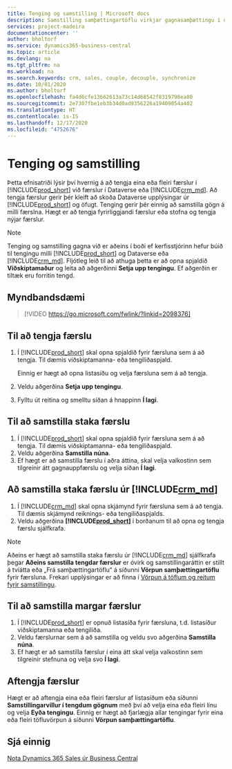 ```yaml
---
title: Tenging og samstilling | Microsoft docs
description: Samstilling samþættingartöflu virkjar gagnasamþættingu í öllum færslum í töflu í Business Central og Dynamics 365 Sales töflu sem eru tengdar.
services: project-madeira
documentationcenter: ''
author: bholtorf
ms.service: dynamics365-business-central
ms.topic: article
ms.devlang: na
ms.tgt_pltfrm: na
ms.workload: na
ms.search.keywords: crm, sales, couple, decouple, synchronize
ms.date: 10/01/2020
ms.author: bholtorf
ms.openlocfilehash: fa4d6cfe13662613a73c14d68542f8319798ea80
ms.sourcegitcommit: 2e7307fbe1eb3b34d0ad9356226a19409054a402
ms.translationtype: HT
ms.contentlocale: is-IS
ms.lasthandoff: 12/17/2020
ms.locfileid: "4752676"
---
```

# <a name="coupling-and-synchronizing"></a>Tenging og samstilling
Þetta efnisatriði lýsir því hvernig á að tengja eina eða fleiri færslur í [!INCLUDE[prod_short](includes/prod_short.md)] við færslur í Dataverse eða [!INCLUDE[crm_md](includes/crm_md.md)]. Að tengja færslur gerir þér kleift að skoða Dataverse upplýsingar úr [!INCLUDE[prod_short](includes/prod_short.md)] og öfugt. Tenging gerir þér einnig að samstilla gögn á milli færslna. Hægt er að tengja fyrirliggjandi færslur eða stofna og tengja nýjar færslur.

> [!Note]
> Tenging og samstilling gagna við er aðeins í boði ef kerfisstjórinn hefur búið til tengingu milli [!INCLUDE[prod_short](includes/prod_short.md)] og Dataverse eða [!INCLUDE[crm_md](includes/crm_md.md)]. Fljótleg leið til að athuga þetta er að opna spjaldið **Viðskiptamaður** og leita að aðgerðinni **Setja upp tengingu**. Ef aðgerðin er tiltæk eru forritin tengd.   

## <a name="video-example"></a>Myndbandsdæmi

> [!VIDEO https://go.microsoft.com/fwlink/?linkid=2098376]

## <a name="to-couple-a-record"></a>Til að tengja færslu  
1.  Í [!INCLUDE[prod_short](includes/prod_short.md)] skal opna spjaldið fyrir færsluna sem á að tengja. Til dæmis viðskiptamanna- eða tengiliðaspjald.  

    Einnig er hægt að opna listasíðu og velja færsluna sem á að tengja.  

2.  Veldu aðgerðina **Setja upp tengingu**.  
3.  Fylltu út reitina og smelltu síðan á hnappinn **Í lagi**.  

## <a name="to-synchronize-a-single-record"></a>Til að samstilla staka færslu  
1.  Í [!INCLUDE[prod_short](includes/prod_short.md)] skal opna spjaldið fyrir færsluna sem á að tengja. Til dæmis viðskiptamanna- eða tengiliðaspjald.  
2.  Veldu aðgerðina **Samstilla núna**.  
3.  Ef hægt er að samstilla færslu í aðra áttina, skal velja valkostinn sem tilgreinir átt gagnauppfærslu og velja síðan **Í lagi**.  

## <a name="to-synchronize-a-single-record-from-crm_md"></a>Að samstilla staka færslu úr [!INCLUDE[crm_md](includes/crm_md.md)]  
1.  Í [!INCLUDE[crm_md](includes/crm_md.md)] skal opna skjámynd fyrir færsluna sem á að tengja. Til dæmis skjámynd reiknings- eða tengiliðaspjalds.  
2.  Veldu aðgerðina **[!INCLUDE[prod_short](includes/prod_short.md)]** í borðanum til að opna og tengja færslu sjálfkrafa.

> [!Note]
> Aðeins er hægt að samstilla staka færslu úr [!INCLUDE[crm_md](includes/crm_md.md)] sjálfkrafa þegar **Aðeins samstilla tengdar færslur** er óvirk og samstillingaráttin er stillt á tvíátta eða „Frá samþættingartöflu“ á síðunni **Vörpun samþættingartöflu** fyrir færsluna. Frekari upplýsingar er að finna í [Vörpun á töflum og reitum fyrir samstillingu](admin-how-to-modify-table-mappings-for-synchronization.md#creating-new-records).     

## <a name="to-synchronize-multiple-records"></a>Til að samstilla margar færslur  
1.  Í [!INCLUDE[prod_short](includes/prod_short.md)] er opnuð listasíða fyrir færsluna, t.d. listasíður viðskiptamanna eða tengiliða.  
2.  Veldu færslurnar sem á að samstilla og veldu svo aðgerðina **Samstilla núna**.  
3.  Ef hægt er að samstilla færslur í eina átt skal velja valkostinn sem tilgreinir stefnuna og velja svo **Í lagi**.  

## <a name="uncoupling-records"></a>Aftengja færslur
Hægt er að aftengja eina eða fleiri færslur af listasíðum eða síðunni **Samstillingarvillur í tengdum gögnum** með því að velja eina eða fleiri línu og velja **Eyða tengingu**. Einnig er hægt að fjarlægja allar tengingar fyrir eina eða fleiri töfluvörpun á síðunni **Vörpun samþættingartöflu**.

## <a name="see-also"></a>Sjá einnig  
[Nota Dynamics 365 Sales úr Business Central](marketing-integrate-dynamicscrm.md)
